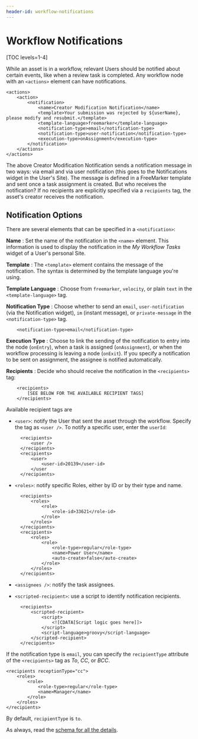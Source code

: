 ```yaml
---
header-id: workflow-notifications
---
```


# Workflow Notifications

[TOC levels=1-4]

While an asset is in a workflow, relevant Users should be notified about certain
events, like when a review task is completed. Any workflow node with an
`<actions>` element can have notifications.

    <actions>
        <action>
            <notification>
                <name>Creator Modification Notification</name>
                <template>Your submission was rejected by ${userName}, please modify and resubmit.</template>
                <template-language>freemarker</template-language>
                <notification-type>email</notification-type>
                <notification-type>user-notification</notification-type>
                <execution-type>onAssignment</execution-type>
            </notification>
        </actions>
    </actions>

The above Creator Modification Notification sends a notification message in two
ways: via email and via user notification (this goes to the Notifications widget
in the User's Site). The message is defined in a FreeMarker template and sent
once a task assignment is created. But who receives the notification? If no
recipients are explicitly specified via a `recipients` tag, the asset's creator
receives the notification.

## Notification Options

There are several elements that can be specified in a `<notification>`:

**Name**
: Set the name of the notification in the `<name>` element. This information is
used to display the notification in the _My Workflow Tasks_ widget of a User's
personal Site.

**Template**
: The `<template>` element contains the message of the notification. The syntax
is determined by the template language you're using. 

**Template Language**
: Choose from `freemarker`, `velocity`, or plain `text` in the
`<template-language>` tag. 

**Notification Type**
: Choose whether to send an `email`, `user-notification` (via the Notification
widget), `im` (instant message), or `private-message` in the
`<notification-type>` tag.

        <notification-type>email</notification-type>

**Execution Type**
: Choose to link the sending of the notification to entry into the node
(`onEntry`), when a task is assigned (`onAssignment`), or when the workflow
processing is leaving a node (`onExit`). If you specify a notification to be
sent on assignment, the assignee is notified automatically. 

**Recipients**
: Decide who should receive the notification in the `<recipients>` tag:

        <recipients>
            [SEE BELOW FOR THE AVAILABLE RECIPIENT TAGS]
        </recipients>

Available recipient tags are 

- `<user>`: notify the User that sent the asset through the workflow. 
  Specify the tag as `<user />`. To notify a specific user, enter the
  `userId`:

        <recipients>
            <user />
        </recipients>
        <recipients>
            <user>
                <user-id>20139</user-id>
            </user
        </recipients>

- `<roles>`: notify specific Roles, either by ID or by their type and name.

        <recipients>
            <roles>
                <role>
                    <role-id>33621</role-id>
                </role>
            </roles>
        </recipients>
        <recipients>
            <roles>
                <role>
                    <role-type>regular</role-type>
                    <name>Power User</name>
                    <auto-create>false</auto-create>
                </role>
            </roles>
        </recipients>

- `<assignees />`: notify the task assignees.

- `<scripted-recipient>`: use a script to identify notification recipients.

        <recipients>
            <scripted-recipient>
                <script>
                    <![CDATA[Script logic goes here]]>
                </script>
                <script-language>groovy</script-language>
            </scripted-recipient>
        </recipients>


If the notification type is `email`, you can specify the `recipientType`
attribute of the `<recipients>` tag as _To_, _CC_, or _BCC_.

    <recipients receptionType="cc">
        <roles>
            <role>
                <role-type>regular</role-type>
                <name>Manager</name>
            </role>
        </roles>
    </recipients>

By default, `recipientType` is `to`.

As always, read the 
[schema for all the details](https://www.liferay.com/dtd/liferay-workflow-definition_7_1_0.xsd).

